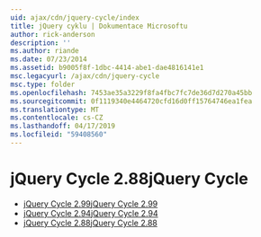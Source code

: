 ```yaml
---
uid: ajax/cdn/jquery-cycle/index
title: jQuery cyklu | Dokumentace Microsoftu
author: rick-anderson
description: ''
ms.author: riande
ms.date: 07/23/2014
ms.assetid: b9005f8f-1dbc-4414-abe1-dae4816141e1
msc.legacyurl: /ajax/cdn/jquery-cycle
msc.type: folder
ms.openlocfilehash: 7453ae35a3229f8fa4fbc7fc7de36d7d270a45bb
ms.sourcegitcommit: 0f1119340e4464720cfd16d0ff15764746ea1fea
ms.translationtype: MT
ms.contentlocale: cs-CZ
ms.lasthandoff: 04/17/2019
ms.locfileid: "59408560"
---
```

# <a name="jquery-cycle"></a><span data-ttu-id="bcfc1-102">jQuery Cycle 2.88</span><span class="sxs-lookup"><span data-stu-id="bcfc1-102">jQuery Cycle</span></span>

- [<span data-ttu-id="bcfc1-103">jQuery Cycle 2.99</span><span class="sxs-lookup"><span data-stu-id="bcfc1-103">jQuery Cycle 2.99</span></span>](cdnjquerycycle299.md)
- [<span data-ttu-id="bcfc1-104">jQuery Cycle 2.94</span><span class="sxs-lookup"><span data-stu-id="bcfc1-104">jQuery Cycle 2.94</span></span>](cdnjquerycycle294.md)
- [<span data-ttu-id="bcfc1-105">jQuery Cycle 2.88</span><span class="sxs-lookup"><span data-stu-id="bcfc1-105">jQuery Cycle 2.88</span></span>](cdnjquerycycle288.md)

